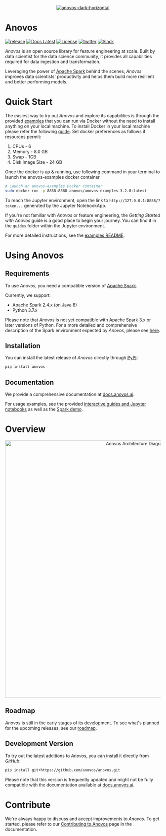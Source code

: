 <p align="center">
<a href="https://anovos.ai"><img src="https://mobilewalla-anovos.s3.amazonaws.com/images/anovos-dark-horizontal.png" alt="anovos-dark-horizontal" border="0"></a>
</p>

# Anovos

[![release](https://img.shields.io/badge/release-alpha%200.1-yellowgreen?style=plastic)](https://github.com/anovos/anovos/releases)
[![Docs Latest](https://img.shields.io/badge/docs-latest-blue.svg?style=plastic)](https://docs.anovos.ai/)
[![License](https://img.shields.io/badge/License-Apache_2.0-red.svg?style=plastic)](https://opensource.org/licenses/Apache-2.0)
[![twitter](https://img.shields.io/badge/Follow--lightgrey?logo=twitter&style=social)](https://twitter.com/ml_anovos)
[![Slack](https://img.shields.io/badge/slack-join_chat-white.svg?logo=slack&style=social)](https://go.mlops.community/slack)

_Anovos_ is an open source library for feature engineering at scale. Built by data scientist for the data science
community, it provides all capabilities required for data ingestion and transformation.

Leveraging the power of [Apache Spark](https://spark.apache.org/) behind the scenes, _Anovos_ improves data scientists'
productivity and helps them build more resilient and better performing models.

# Quick Start

The easiest way to try out _Anovos_ and explore its capabilities is through the provided
[examples](/examples) that you can run via Docker without the need to install anything on your local machine. To install Docker in your local machine please refer the following [guide](https://docs.docker.com/desktop/). Set docker preferences as follows if resources permit:
1. CPUs - 6
2. Memory - 8.0 GB
3. Swap - 1GB
4. Disk Image Size - 24 GB

Once the docker is up & running, use following command in your terminal to launch the anovos-examples docker container

```bash
# Launch an anovos-examples Docker container
sudo docker run -p 8888:8888 anovos/anovos-examples-3.2.0:latest
```

To reach the Jupyter environment, open the link to `http://127.0.0.1:8888/?token...` generated by the Jupyter
NotebookApp.

If you're not familiar with _Anovos_ or feature engineering, the _Getting Started with Anovos_ guide is a good place to
begin your journey. You can find it in the `guides` folder within the Jupyter environment.

For more detailed instructions, see the [examples README](/examples/README.md).

# Using Anovos

## Requirements

To use _Anovos_, you need a compatible version of [Apache Spark](https://spark.apache.org/).

Currently, we support:

- Apache Spark 2.4.x (on Java 8)
- Python 3.7.x

Please note that _Anovos_ is not yet compatible with Apache Spark 3.x or later versions of Python. For a more detailed
and comprehensive description of the Spark environment expected by _Anovos_, please
see [here](https://docs.anovos.ai/using-anovos/setting-up/locally.html).

## Installation

You can install the latest release of _Anovos_ directly through [PyPI](https://pypi.org/project/anovos/):

```bash
pip install anovos
```

## Documentation

We provide a comprehensive documentation at [docs.anovos.ai](https://docs.anovos.ai).

For usage examples, see the provided [interactive guides and Jupyter notebooks](/examples) as well as
the [Spark demo](/demo).

# Overview

<p align="center">
  <img src="https://mobilewalla-anovos.s3.amazonaws.com/images/anovos_architecture.png" width="830px" alt="Anovos Architecture Diagram">
</p>

## Roadmap

_Anovos_ is still in the early stages of its development. To see what's planned for the upcoming releases, see
our [roadmap](https://docs.anovos.ai/using-anovos/roadmap.html).

## Development Version

To try out the latest additions to _Anovos_, you can install it directly from _GitHub_:

```bash
pip install git+https://github.com/anovos/anovos.git
```

Please note that this version is frequently updated and might not be fully compatible with the documentation available
at [docs.anovos.ai](https://docs.anovos.ai).

# Contribute

We're always happy to discuss and accept improvements to _Anovos_. To get started, please refer to
our [Contributing to Anovos](https://docs.anovos.ai/community/contributing.html) page in the documentation.
